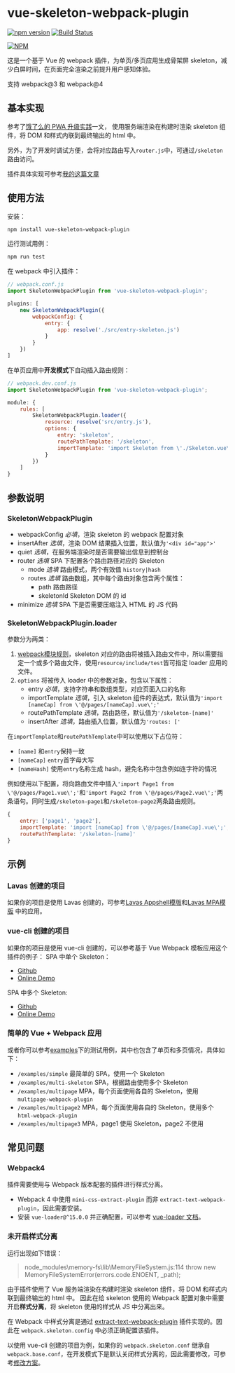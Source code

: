 vue-skeleton-webpack-plugin
===================

[![npm version](https://badge.fury.io/js/vue-skeleton-webpack-plugin.svg)](https://badge.fury.io/js/vue-skeleton-webpack-plugin)
[![Build Status](https://travis-ci.org/lavas-project/vue-skeleton-webpack-plugin.svg?branch=master)](https://travis-ci.org/lavas-project/vue-skeleton-webpack-plugin)

[![NPM](https://nodei.co/npm/vue-skeleton-webpack-plugin.png?downloads=true&downloadRank=true&stars=true)](https://nodei.co/npm/vue-skeleton-webpack-plugin/)

这是一个基于 Vue 的 webpack 插件，为单页/多页应用生成骨架屏 skeleton，减少白屏时间，在页面完全渲染之前提升用户感知体验。

支持 webpack@3 和 webpack@4 

## 基本实现

参考了[饿了么的 PWA 升级实践](https://huangxuan.me/2017/07/12/upgrading-eleme-to-pwa/)一文，
使用服务端渲染在构建时渲染 skeleton 组件，将 DOM 和样式内联到最终输出的 html 中。

另外，为了开发时调试方便，会将对应路由写入`router.js`中，可通过`/skeleton`路由访问。

插件具体实现可参考[我的这篇文章](https://xiaoiver.github.io/coding/2017/07/30/%E4%B8%BAvue%E9%A1%B9%E7%9B%AE%E6%B7%BB%E5%8A%A0%E9%AA%A8%E6%9E%B6%E5%B1%8F.html)

## 使用方法

安装：
```bash
npm install vue-skeleton-webpack-plugin
```

运行测试用例：
```bash
npm run test
```

在 webpack 中引入插件：
```js
// webpack.conf.js
import SkeletonWebpackPlugin from 'vue-skeleton-webpack-plugin';

plugins: [
    new SkeletonWebpackPlugin({
        webpackConfig: {
            entry: {
                app: resolve('./src/entry-skeleton.js')
            }
        }
    })
]
```

在单页应用中**开发模式**下自动插入路由规则：
```js
// webpack.dev.conf.js
import SkeletonWebpackPlugin from 'vue-skeleton-webpack-plugin';

module: {
    rules: [
        SkeletonWebpackPlugin.loader({
            resource: resolve('src/entry.js'),
            options: {
                entry: 'skeleton',
                routePathTemplate: '/skeleton',
                importTemplate: 'import Skeleton from \'./Skeleton.vue\';'
            }
        })
    ]
}
```

## 参数说明

### SkeletonWebpackPlugin

- webpackConfig *必填*，渲染 skeleton 的 webpack 配置对象
- insertAfter *选填*，渲染 DOM 结果插入位置，默认值为`'<div id="app">'`
- quiet *选填*，在服务端渲染时是否需要输出信息到控制台
- router *选填* SPA 下配置各个路由路径对应的 Skeleton
    - mode *选填* 路由模式，两个有效值 `history|hash`
    - routes *选填* 路由数组，其中每个路由对象包含两个属性：
        - path 路由路径
        - skeletonId Skeleton DOM 的 id
- minimize *选填* SPA 下是否需要压缩注入 HTML 的 JS 代码

### SkeletonWebpackPlugin.loader

参数分为两类：
1. [ webpack模块规则](https://doc.webpack-china.org/configuration/module/#rule)，skeleton 对应的路由将被插入路由文件中，所以需要指定一个或多个路由文件，使用`resource/include/test`皆可指定 loader 应用的文件。
2. `options` 将被传入 loader 中的参数对象，包含以下属性：
    - entry *必填*，支持字符串和数组类型，对应页面入口的名称
    - importTemplate *选填*，引入 skeleton 组件的表达式，默认值为`'import [nameCap] from \'@/pages/[nameCap].vue\';'`
    - routePathTemplate *选填*，路由路径，默认值为`'/skeleton-[name]'`
    - insertAfter *选填*，路由插入位置，默认值为`'routes: ['`

在`importTemplate`和`routePathTemplate`中可以使用以下占位符：
- `[name]` 和`entry`保持一致
- `[nameCap]` `entry`首字母大写
- `[nameHash]` 使用`entry`名称生成 hash，避免名称中包含例如连字符的情况

例如使用以下配置，将向路由文件中插入`'import Page1 from \'@/pages/Page1.vue\';'`和`'import Page2 from \'@/pages/Page2.vue\';'`两条语句。同时生成`/skeleton-page1`和`/skeleton-page2`两条路由规则。
```js
{
    entry: ['page1', 'page2'],
    importTemplate: 'import [nameCap] from \'@/pages/[nameCap].vue\';',
    routePathTemplate: '/skeleton-[name]'
}
```

## 示例

### Lavas 创建的项目

如果你的项目是使用 Lavas 创建的，可参考[Lavas Appshell模版](https://github.com/lavas-project/lavas-template-vue-appshell)和[Lavas MPA模版](https://github.com/lavas-project/lavas-template-vue-mpa) 中的应用。

### vue-cli 创建的项目

如果你的项目是使用 vue-cli 创建的，可以参考基于 Vue Webpack 模板应用这个插件的例子：
SPA 中单个 Skeleton：
* [Github](https://github.com/xiaoiver/skeleton-demo)
* [Online Demo](https://xiaoiver.github.io/skeleton-demo/#/)

SPA 中多个 Skeleton:
* [Github](https://github.com/xiaoiver/multi-skeleton-demo)
* [Online Demo](https://xiaoiver.github.io/multi-skeleton-demo/#/)

### 简单的 Vue + Webpack 应用

或者你可以参考[examples](https://github.com/lavas-project/vue-skeleton-webpack-plugin/tree/master/examples)下的测试用例，其中也包含了单页和多页情况，具体如下：
* `/examples/simple` 最简单的 SPA，使用一个 Skeleton
* `/examples/multi-skeleton` SPA，根据路由使用多个 Skeleton
* `/examples/multipage` MPA，每个页面使用各自的 Skeleton，使用 `multipage-webpack-plugin`
* `/examples/multipage2` MPA，每个页面使用各自的 Skeleton，使用多个 `html-webpack-plugin`
* `/examples/multipage3` MPA，page1 使用 Skeleton，page2 不使用

## 常见问题

### Webpack4

插件需要使用与 Webpack 版本配套的插件进行样式分离。

* Webpack 4 中使用 `mini-css-extract-plugin` 而非 `extract-text-webpack-plugin`，因此需要安装。
* 安装 `vue-loader@^15.0.0` 并正确配置，可以参考 [vue-loader 文档](https://vue-loader.vuejs.org/zh/guide/extract-css.html#webpack-4)。

### 未开启样式分离

运行出现如下错误：
> node_modules\memory-fs\lib\MemoryFileSystem.js:114
> throw new MemoryFileSystemError(errors.code.ENOENT, _path);

由于插件使用了 Vue 服务端渲染在构建时渲染 skeleton 组件，将 DOM 和样式内联到最终输出的 html 中。
因此在给 skeleton 使用的 Webpack 配置对象中需要开启**样式分离**，将 skeleton 使用的样式从 JS 中分离出来。

在 Webpack 中样式分离是通过 [extract-text-webpack-plugin](https://doc.webpack-china.org/plugins/extract-text-webpack-plugin) 插件实现的。因此在 `webpack.skeleton.config` 中必须正确配置该插件。

以使用 vue-cli 创建的项目为例，如果你的 `webpack.skeleton.conf` 继承自 `webpack.base.conf`，在开发模式下是默认关闭样式分离的，因此需要修改，可参考[修改方案](https://github.com/lavas-project/vue-skeleton-webpack-plugin/issues/11#issuecomment-377845362)。
